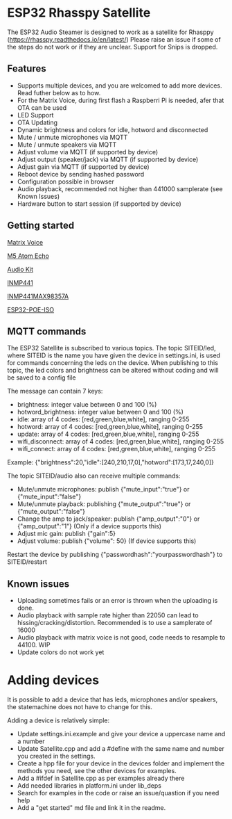 # ESP32 Rhasspy Satellite

The ESP32 Audio Steamer is designed to work as a satellite for Rhasppy (https://rhasspy.readthedocs.io/en/latest/)
Please raise an issue if some of the steps do not work or if they are unclear.
Support for Snips is dropped.

## Features

- Supports multiple devices, and you are welcomed to add more devices. Read futher below as to how.
- For the Matrix Voice, during first flash a Raspberri Pi is needed, afer that OTA can be used
- LED Support
- OTA Updating
- Dynamic brightness and colors for idle, hotword and disconnected
- Mute / unmute microphones via MQTT
- Mute / unmute speakers via MQTT
- Adjust volume via MQTT (if supported by device)
- Adjust output (speaker/jack) via MQTT (if supported by device)
- Adjust gain via MQTT (if supported by device)
- Reboot device by sending hashed password
- Configuration possible in browser
- Audio playback, recommended not higher than 441000 samplerate (see Known Issues)
- Hardware button to start session (if supported by device)

## Getting started
[Matrix Voice](matrixvoice.md)

[M5 Atom Echo](m5atomecho.md)

[Audio Kit](audiokit.md)

[INMP441](inmp441.md)

[INMP441MAX98357A](inmp441max98357a.md)

[ESP32-POE-ISO](Esp32-poe-iso.md)

## MQTT commands

The ESP32 Satellite is subscribed to various topics.
The topic SITEID/led, where SITEID is the name you have given the device in settings.ini, is used for commands concerning the leds on the device.
When publishing to this topic, the led colors and brightness can be altered without coding and will be saved to a config file

The message can contain 7 keys:

- brightness: integer value between 0 and 100 (%)
- hotword_brightness: integer value between 0 and 100 (%)
- idle: array of 4 codes: [red,green,blue,white], ranging 0-255
- hotword: array of 4 codes: [red,green,blue,white], ranging 0-255
- update: array of 4 codes: [red,green,blue,white], ranging 0-255
- wifi_disconnect: array of 4 codes: [red,green,blue,white], ranging 0-255
- wifi_connect: array of 4 codes: [red,green,blue,white], ranging 0-255

Example: {"brightness":20,"idle":[240,210,17,0],"hotword":[173,17,240,0]}

The topic SITEID/audio also can receive multiple commands:

- Mute/unmute microphones: publish {"mute_input":"true"} or {"mute_input":"false"}
- Mute/unmute playback: publishing {"mute_output":"true"} or {"mute_output":"false"}
- Change the amp to jack/speaker: publish {"amp_output":"0"} or {"amp_output":"1"} (Only if a device supports this)
- Adjust mic gain: publish {"gain":5}
- Adjust volume: publish {"volume": 50} (If device supports this)

Restart the device by publishing {"passwordhash":"yourpasswordhash"} to SITEID/restart

## Known issues

- Uploading sometimes fails or an error is thrown when the uploading is done.
- Audio playback with sample rate higher than 22050 can lead to hissing/cracking/distortion. Recommended is to use a samplerate of 16000
- Audio playback with matrix voice is not good, code needs to resample to 44100. WIP
- Update colors do not work yet

# Adding devices

It is possible to add a device that has leds, microphones and/or speakers, the statemachine does not have to change for this.

Adding a device is relatively simple:

- Update settings.ini.example and give your device a uppercase name and a number
- Update Satellite.cpp and add a #define with the same name and number you created in the settings.
- Create a hpp file for your device in the devices folder and implement the methods you need, see the other devices for examples.
- Add a #ifdef in Satellite.cpp as per examples already there
- Add needed libraries in platform.ini under lib_deps
- Search for examples in the code or raise an issue/quastion if you need help
- Add a "get started" md file and link it in the readme.